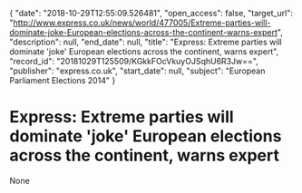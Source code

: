 {
  "date": "2018-10-29T12:55:09.526481", 
  "open_access": false, 
  "target_url": "http://www.express.co.uk/news/world/477005/Extreme-parties-will-dominate-joke-European-elections-across-the-continent-warns-expert", 
  "description": null, 
  "end_date": null, 
  "title": "Express: Extreme parties will dominate 'joke' European elections across the continent, warns expert", 
  "record_id": "20181029T125509/KGkkFOcVkuyOJSqhU6R3Jw==", 
  "publisher": "express.co.uk", 
  "start_date": null, 
  "subject": "European Parliament Elections 2014"
}

# Express: Extreme parties will dominate 'joke' European elections across the continent, warns expert

None
